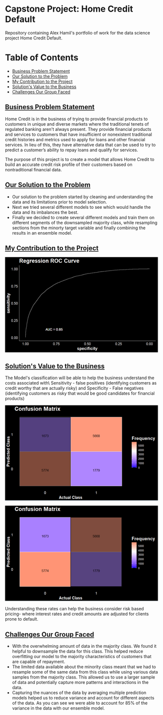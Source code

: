 # Capstone Project: Home Credit Default
Repository containing Alex Hamil's portfolio of work for the data science project Home Credit Default.

# Table of Contents
- [Business Problem Statement](#Business-Problem-Statement)
- [Our Solution to the Problem](#Our-Solution-to-the-Problem)
- [My Contribution to the Project](#My-Contribution-to-the-Project)
- [Solution's Value to the Business](#Solutions-Value-to-the-Business)
- [Challenges Our Group Faced](#Challenges_Our_Group_Faced)


## [Business Problem Statement](#Business-Problem-Statement)
Home Credit is in the business of trying to provide financial products to customers in unique and diverse markets where the traditional tenets of regulated banking aren't always present. They provide financial products and services to customers that have insufficient or nonexistent traditional credit histories and metrics used to apply for loans and other financial services. In lieu of this, they have alternative data that can be used to try to predict a customer’s ability to repay loans and qualify for services.

The purpose of this project is to create a model that allows Home Credit to build an accurate credit risk profile of their customers based on nontraditional financial data.

## [Our Solution to the Problem](#Our-Solution-to-the-Problem)
* Our solution to the problem started by cleaning and understanding the data and its limitations prior to model selection.
* Next we tried several different models to see which would handle the data and its imbalances the best.
* Finally we decided to create several different models and train them on different segments of the downsampled majority class, while resampling sections from the minorty target variable and finally combining the results in an ensemble model.

## [My Contribution to the Project](#My-Contribution-to-the-Project)

![](/images/Regression%20ROC%20Curve.png)

## [Solution's Value to the Business](#Solutions-Value-to-the-Business)

The Model's classification will be able to help the business understand the costs associated with\ 
Sensitivity - false positives (identifying customers as credit worthy that are actually risky) and 
Specificity - False negatives (identifying customers as risky that would be good candidates for financial products) 

![Specificity](images/Business%20Impact%20Specificty.png)

![Sensitivity](images/Business%20Impact%20Sensitivity.png)

Understanding these rates can help the business consider risk based pricing- where interest rates and credit amounts are adjusted for clients prone to default.

## [Challenges Our Group Faced](#Challenges_Our_Group_Faced)
* With the overwhelming amount of data in the majority class. We found it helpful to downsample the data for this class. This helped reduce overfitting our model to the majority characteristics of customers that are capable of repayment. 
* The limited data available about the minority class meant that we had to resample some of the same data from this class while using various data samples from the majority class. This allowed us to use a larger sample of data and potentially capture more patterns and interactions in the data.
* Capturing the nuances of the data by averaging multiple prediction models helped us to reduce variance and account for different aspects of the data. As you can see we were able to account for 85% of the variance in the data with our ensemble model. 


